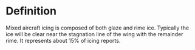 # Definition

Mixed aircraft icing is composed of both glaze and rime ice. Typically
the ice will be clear near the stagnation line of the wing with the
remainder rime. It represents about 15% of icing reports.
